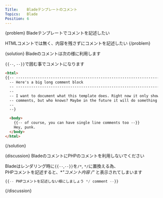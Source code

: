 ```yaml
---
Title:    Bladeテンプレートのコメント
Topics:   Blade
Position: 6
---
```


{problem}
Bladeテンプレートでコメントを記述したい

HTMLコメントでは無く、内容を残さずにコメントを記述したい
{/problem}

{solution}
Bladeのコメントは次の様に利用します

`{{--`, `--}}`で囲む事でコメントになります

```html
<html>
{{-- ----------------------------------------------------------------------
  -- Here's a big long comment block
  -- ----------------------------------------------------------------------
  --
  -- I want to document what this template does. Right now it only shows
  -- comments, but who knows? Maybe in the future it will do something else.
  --
  --}

  <body>
    {{-- of course, you can have single line comments too --}}
    Hey, punk.
  </body>
</html>
```
{/solution}

{discussion}
BladeのコメントにPHPのコメントを利用しないでください

Bladeはレンダリング時に`{{--`,`--}}`を`/*`, `*/`に置換える為、  
PHPコメントを記述すると、**"コメント内容 */"** と表示されてしまいます

```php
{{-- PHPコメントを記述しない様にしましょう */ comment --}}
```
{/discussion}
